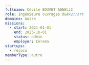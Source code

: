 ```yaml
---
fullname: Cécile BOUVET AGNELLI
role: Ingénieure ouvrages d&#x27;art
domaine: Autre
missions:
  - start: 2021-01-01
    end: 2023-10-01
    status: admin
    employer: Cerema
startups:
  - recoco
memberType: autre
---
```


